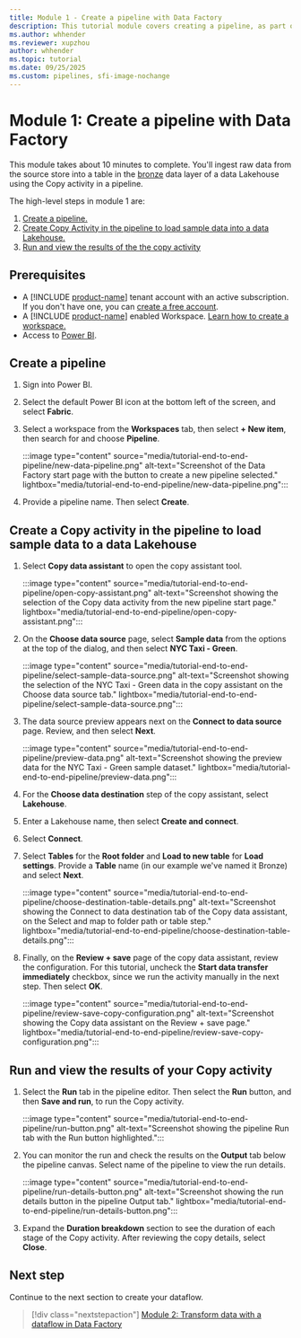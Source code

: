 ```yaml
---
title: Module 1 - Create a pipeline with Data Factory
description: This tutorial module covers creating a pipeline, as part of an end-to-end data integration tutorial to complete a full data integration scenario with Data Factory in Microsoft Fabric within an hour.
ms.author: whhender
ms.reviewer: xupzhou
author: whhender
ms.topic: tutorial
ms.date: 09/25/2025
ms.custom: pipelines, sfi-image-nochange
---
```


# Module 1: Create a pipeline with Data Factory

This module takes about 10 minutes to complete. You'll ingest raw data from the source store into a table in the [bronze](/azure/databricks/lakehouse/medallion#bronze) data layer of a data Lakehouse using the Copy activity in a pipeline.

The high-level steps in module 1 are:

1. [Create a pipeline.](#create-a-pipeline)
1. [Create Copy Activity in the pipeline to load sample data into a data Lakehouse.](#create-a-copy-activity-in-the-pipeline-to-load-sample-data-to-a-data-lakehouse)
1. [Run and view the results of the the copy activity](#run-and-view-the-results-of-your-copy-activity)

## Prerequisites

- A [!INCLUDE [product-name](../includes/product-name.md)] tenant account with an active subscription. If you don't have one, you can [create a free account](https://azure.microsoft.com/free/).
- A [!INCLUDE [product-name](../includes/product-name.md)] enabled Workspace. [Learn how to create a workspace.](../fundamentals/create-workspaces.md)
- Access to [Power BI](https://app.powerbi.com/).

## Create a pipeline

1. Sign into Power BI.

1. Select the default Power BI icon at the bottom left of the screen, and select **Fabric**.

1. Select a workspace from the **Workspaces** tab, then select **+ New item**, then search for and choose **Pipeline**.

   :::image type="content" source="media/tutorial-end-to-end-pipeline/new-data-pipeline.png" alt-text="Screenshot of the Data Factory start page with the button to create a new pipeline selected." lightbox="media/tutorial-end-to-end-pipeline/new-data-pipeline.png":::

1. Provide a pipeline name. Then select **Create**.

## Create a Copy activity in the pipeline to load sample data to a data Lakehouse

1. Select **Copy data assistant** to open the copy assistant tool.

   :::image type="content" source="media/tutorial-end-to-end-pipeline/open-copy-assistant.png" alt-text="Screenshot showing the selection of the Copy data activity from the new pipeline start page." lightbox="media/tutorial-end-to-end-pipeline/open-copy-assistant.png":::

1. On the **Choose data source** page, select **Sample data** from the options at the top of the dialog, and then select **NYC Taxi - Green**.

   :::image type="content" source="media/tutorial-end-to-end-pipeline/select-sample-data-source.png" alt-text="Screenshot showing the selection of the NYC Taxi - Green data in the copy assistant on the Choose data source tab." lightbox="media/tutorial-end-to-end-pipeline/select-sample-data-source.png":::

1. The data source preview appears next on the **Connect to data source** page. Review, and then select **Next**.

   :::image type="content" source="media/tutorial-end-to-end-pipeline/preview-data.png" alt-text="Screenshot showing the preview data for the NYC Taxi - Green sample dataset." lightbox="media/tutorial-end-to-end-pipeline/preview-data.png":::

1. For the **Choose data destination** step of the copy assistant, select **Lakehouse**.

1. Enter a Lakehouse name, then select **Create and connect**.

1. Select **Connect**.

1. Select **Tables** for the **Root folder** and **Load to new table** for **Load settings**. Provide a **Table** name (in our example we've named it Bronze) and select **Next**.

   :::image type="content" source="media/tutorial-end-to-end-pipeline/choose-destination-table-details.png" alt-text="Screenshot showing the Connect to data destination tab of the Copy data assistant, on the Select and map to folder path or table step." lightbox="media/tutorial-end-to-end-pipeline/choose-destination-table-details.png":::

1. Finally, on the **Review + save** page of the copy data assistant, review the configuration. For this tutorial, uncheck the **Start data transfer immediately** checkbox, since we run the activity manually in the next step. Then select **OK**.

   :::image type="content" source="media/tutorial-end-to-end-pipeline/review-save-copy-configuration.png" alt-text="Screenshot showing the Copy data assistant on the Review + save page." lightbox="media/tutorial-end-to-end-pipeline/review-save-copy-configuration.png":::

## Run and view the results of your Copy activity

1. Select the **Run** tab in the pipeline editor. Then select the **Run** button, and then **Save and run**, to run the Copy activity.

   :::image type="content" source="media/tutorial-end-to-end-pipeline/run-button.png" alt-text="Screenshot showing the pipeline Run tab with the Run button highlighted.":::

1. You can monitor the run and check the results on the **Output** tab below the pipeline canvas. Select name of the pipeline to view the run details.

   :::image type="content" source="media/tutorial-end-to-end-pipeline/run-details-button.png" alt-text="Screenshot showing the run details button in the pipeline Output tab." lightbox="media/tutorial-end-to-end-pipeline/run-details-button.png":::

1. Expand the **Duration breakdown** section to see the duration of each stage of the Copy activity. After reviewing the copy details, select **Close**.

## Next step

Continue to the next section to create your dataflow.

> [!div class="nextstepaction"]
> [Module 2: Transform data with a dataflow in Data Factory](tutorial-end-to-end-dataflow.md)
